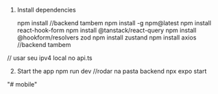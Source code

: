 1. Install dependencies

   npm install //backend tambem
   npm install -g npm@latest
   npm install react-hook-form
   npm install @tanstack/react-query
   npm install @hookform/resolvers zod
   npm install zustand
   npm install axios //backend tambem

// usar seu ipv4 local no api.ts

2. Start the app
    npm run dev //rodar na pasta backend
    npx expo start

"# mobile" 
